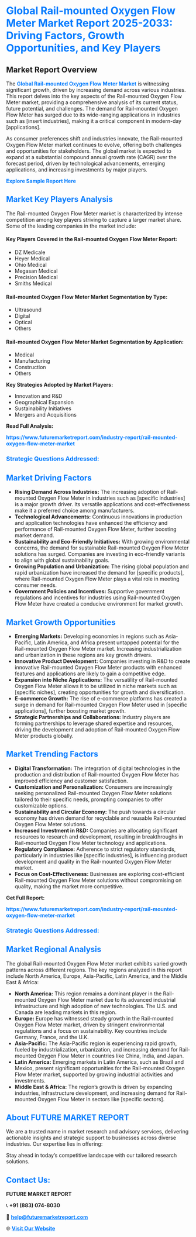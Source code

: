 <h1 style="color: #007BFF;">Global Rail-mounted Oxygen Flow Meter Market Report 2025-2033: Driving Factors, Growth Opportunities, and Key Players</h1>

<section id="overview">
<h2>Market Report Overview</h2>
<p>The <a href="https://www.futuremarketreport.com/industry-report/rail-mounted-oxygen-flow-meter-market" style="color: #007BFF; text-decoration: none;"><strong>Global Rail-mounted Oxygen Flow Meter Market</strong></a> is witnessing significant growth, driven by increasing demand across various industries. This report delves into the key aspects of the Rail-mounted Oxygen Flow Meter market, providing a comprehensive analysis of its current status, future potential, and challenges. The demand for Rail-mounted Oxygen Flow Meter has surged due to its wide-ranging applications in industries such as [insert industries], making it a critical component in modern-day [applications].</p>
<p>As consumer preferences shift and industries innovate, the Rail-mounted Oxygen Flow Meter market continues to evolve, offering both challenges and opportunities for stakeholders. The global market is expected to expand at a substantial compound annual growth rate (CAGR) over the forecast period, driven by technological advancements, emerging applications, and increasing investments by major players.</p>
</section>

<section id="overview">
<p><a href="https://www.futuremarketreport.com/request-sample/reportId=53298" style="color: #007BFF; text-decoration: none;"><strong>Explore Sample Report Here</strong></a></p>
</section>

<section id="key-players">
<h2 style="color: #007BFF;">Market Key Players Analysis</h2>
<p>The Rail-mounted Oxygen Flow Meter market is characterized by intense competition among key players striving to capture a larger market share. Some of the leading companies in the market include:</p>
<h4>Key Players Covered in the Rail-mounted Oxygen Flow Meter Report:</h4>
<ul><li>DZ Medicale</li><li>Heyer Medical</li><li>Ohio Medical</li><li>Megasan Medical</li><li>Precision Medical</li><li>Smiths Medical</li></ul>
<h4>Rail-mounted Oxygen Flow Meter Market Segmentation by Type:</h4>
<ul><li>Ultrasound</li><li>Digital</li><li>Optical</li><li>Others</li></ul>

<h4>Rail-mounted Oxygen Flow Meter Market Segmentation by Application:</h4>
<ul><li>Medical</li><li>Manufacturing</li><li>Construction</li><li>Others</li></ul>
<p><strong>Key Strategies Adopted by Market Players:</strong></p>
<ul>
<li>Innovation and R&D</li>
<li>Geographical Expansion</li>
<li>Sustainability Initiatives</li>
<li>Mergers and Acquisitions</li>
</ul>
</section>

<section>
<p><strong>Read Full Analysis: </strong></p><a href="https://www.futuremarketreport.com/industry-report/rail-mounted-oxygen-flow-meter-market" style="color: #007BFF; text-decoration: none;"><strong>https://www.futuremarketreport.com/industry-report/rail-mounted-oxygen-flow-meter-market</strong></a>
<h3 style="color: #007BFF;">Strategic Questions Addressed:</h3>
</section>

<section id="driving-factors">
<h2 style="color: #007BFF;">Market Driving Factors</h2>
<ul>
<li><strong>Rising Demand Across Industries:</strong> The increasing adoption of Rail-mounted Oxygen Flow Meter in industries such as [specific industries] is a major growth driver. Its versatile applications and cost-effectiveness make it a preferred choice among manufacturers.</li>
<li><strong>Technological Advancements:</strong> Continuous innovations in production and application technologies have enhanced the efficiency and performance of Rail-mounted Oxygen Flow Meter, further boosting market demand.</li>
<li><strong>Sustainability and Eco-Friendly Initiatives:</strong> With growing environmental concerns, the demand for sustainable Rail-mounted Oxygen Flow Meter solutions has surged. Companies are investing in eco-friendly variants to align with global sustainability goals.</li>
<li><strong>Growing Population and Urbanization:</strong> The rising global population and rapid urbanization have increased the demand for [specific products], where Rail-mounted Oxygen Flow Meter plays a vital role in meeting consumer needs.</li>
<li><strong>Government Policies and Incentives:</strong> Supportive government regulations and incentives for industries using Rail-mounted Oxygen Flow Meter have created a conducive environment for market growth.</li>
</ul>
</section>

<section id="growth-opportunities">
<h2 style="color: #007BFF;">Market Growth Opportunities</h2>
<ul>
<li><strong>Emerging Markets:</strong> Developing economies in regions such as Asia-Pacific, Latin America, and Africa present untapped potential for the Rail-mounted Oxygen Flow Meter market. Increasing industrialization and urbanization in these regions are key growth drivers.</li>
<li><strong>Innovative Product Development:</strong> Companies investing in R&D to create innovative Rail-mounted Oxygen Flow Meter products with enhanced features and applications are likely to gain a competitive edge.</li>
<li><strong>Expansion into Niche Applications:</strong> The versatility of Rail-mounted Oxygen Flow Meter allows it to be utilized in niche markets such as [specific niches], creating opportunities for growth and diversification.</li>
<li><strong>E-commerce Growth:</strong> The rise of e-commerce platforms has created a surge in demand for Rail-mounted Oxygen Flow Meter used in [specific applications], further boosting market growth.</li>
<li><strong>Strategic Partnerships and Collaborations:</strong> Industry players are forming partnerships to leverage shared expertise and resources, driving the development and adoption of Rail-mounted Oxygen Flow Meter products globally.</li>
</ul>
</section>

<section id="trending-factors">
<h2 style="color: #007BFF;">Market Trending Factors</h2>
<ul>
<li><strong>Digital Transformation:</strong> The integration of digital technologies in the production and distribution of Rail-mounted Oxygen Flow Meter has improved efficiency and customer satisfaction.</li>
<li><strong>Customization and Personalization:</strong> Consumers are increasingly seeking personalized Rail-mounted Oxygen Flow Meter solutions tailored to their specific needs, prompting companies to offer customizable options.</li>
<li><strong>Sustainability and Circular Economy:</strong> The push towards a circular economy has driven demand for recyclable and reusable Rail-mounted Oxygen Flow Meter solutions.</li>
<li><strong>Increased Investment in R&D:</strong> Companies are allocating significant resources to research and development, resulting in breakthroughs in Rail-mounted Oxygen Flow Meter technology and applications.</li>
<li><strong>Regulatory Compliance:</strong> Adherence to strict regulatory standards, particularly in industries like [specific industries], is influencing product development and quality in the Rail-mounted Oxygen Flow Meter market.</li>
<li><strong>Focus on Cost-Effectiveness:</strong> Businesses are exploring cost-efficient Rail-mounted Oxygen Flow Meter solutions without compromising on quality, making the market more competitive.</li>
</ul>
</section>

<section>
<p><strong>Get Full Report: </strong></p><a href="https://www.futuremarketreport.com/industry-report/rail-mounted-oxygen-flow-meter-market" style="color: #007BFF; text-decoration: none;"><strong>https://www.futuremarketreport.com/industry-report/rail-mounted-oxygen-flow-meter-market</strong></a>
<h3 style="color: #007BFF;">Strategic Questions Addressed:</h3>
</section>


<section id="regional-analysis">
<h2 style="color: #007BFF;">Market Regional Analysis</h2>
<p>The global Rail-mounted Oxygen Flow Meter market exhibits varied growth patterns across different regions. The key regions analyzed in this report include North America, Europe, Asia-Pacific, Latin America, and the Middle East & Africa:</p>
<ul>
<li><strong>North America:</strong> This region remains a dominant player in the Rail-mounted Oxygen Flow Meter market due to its advanced industrial infrastructure and high adoption of new technologies. The U.S. and Canada are leading markets in this region.</li>
<li><strong>Europe:</strong> Europe has witnessed steady growth in the Rail-mounted Oxygen Flow Meter market, driven by stringent environmental regulations and a focus on sustainability. Key countries include Germany, France, and the U.K.</li>
<li><strong>Asia-Pacific:</strong> The Asia-Pacific region is experiencing rapid growth, fueled by industrialization, urbanization, and increasing demand for Rail-mounted Oxygen Flow Meter in countries like China, India, and Japan.</li>
<li><strong>Latin America:</strong> Emerging markets in Latin America, such as Brazil and Mexico, present significant opportunities for the Rail-mounted Oxygen Flow Meter market, supported by growing industrial activities and investments.</li>
<li><strong>Middle East & Africa:</strong> The region’s growth is driven by expanding industries, infrastructure development, and increasing demand for Rail-mounted Oxygen Flow Meter in sectors like [specific sectors].</li>
</ul>
</section>

<footer>
<h2 style="color: #007BFF;">About FUTURE MARKET REPORT</h2>
<p>We are a trusted name in market research and advisory services, delivering actionable insights and strategic support to businesses across diverse industries. Our expertise lies in offering:</p>

<p>Stay ahead in today’s competitive landscape with our tailored research solutions.</p>

<h2 style="color: #007BFF;">Contact Us:</h2>
<p><strong>FUTURE MARKET REPORT</strong></p>
<p>📞 <strong>+91 (883) 074-8030</strong></p>
<p>📧 <strong><a href="mailto:help@futuremarketreport.com" style="color: #007BFF;">help@futuremarketreport.com</a></strong></p>
<p>🌐 <strong><a href="https://www.futuremarketreport.com/" style="color: #007BFF;">Visit Our Website</a></strong></p>
</footer>